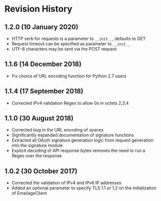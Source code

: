 # Revision History

## 1.2.0 (10 January 2020)

- HTTP verb for requests is a parameter to `__init__`, defaults to GET
- Request timeout can be specified as parameter to `__init__`
- UTF-8 characters may be sent via the POST request

## 1.1.6 (14 December 2018)

 - Fix choice of URL encoding function for Python 2.7 users


## 1.1.4 (17 September 2018)

 - Corrected IPv4 validation Regex to allow 0s in octets 2,3,4

## 1.1.0 (30 August 2018)

 - Corrected bug in the URL encoding of spaces
 - Significantly expanded documentation of signature functions
 - Extracted all OAuth signature generation logic from request generation into the signature module
 - Explicit decoding of API response bytes removes the need to run a Regex over the response

## 1.0.2 (30 October 2017)

 - Corrected the validation of IPv4 and IPv6 IP addresses
 - Added an optional parameter to specify TLS 1.1 or 1.2 on the initialization of EmailageClient
